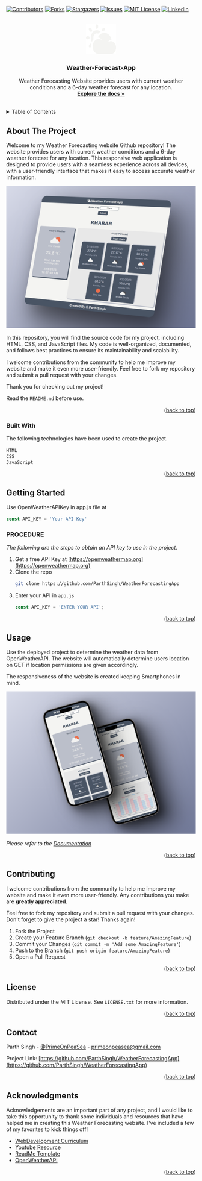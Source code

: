 
<a name="readme-top"></a>

[![Contributors][contributors-shield]][contributors-url]
[![Forks][forks-shield]][forks-url]
[![Stargazers][stars-shield]][stars-url]
[![Issues][issues-shield]][issues-url]
[![MIT License][license-shield]][license-url]
[![LinkedIn][linkedin-shield]][linkedin-url]



<br />
<div align="center">
  <a href="https://github.com/ParthSingh/WeatherForecastingApp">
    <img src="images/logo.png" alt="Logo" width="80" height="80">
  </a>

  <h3 align="center">Weather-Forecast-App</h3>

  <p align="center">
    Weather Forecasting Website provides users with current weather conditions and a 6-day weather forecast for any location.
    <br />
    <a href="https://github.com/ParthSingh/WeatherForecastingApp"><strong>Explore the docs »</strong></a>
    <br />
    <br />
  </p>
</div>



<details>
  <summary>Table of Contents</summary>
  <ol>
    <li>
      <a href="#about-the-project">About The Project</a>
      <ul>
        <li><a href="#built-with">Built With</a></li>
      </ul>
    </li>
    <li>
      <a href="#getting-started">Getting Started</a>
      <ul>
        <li><a href="#prerequisites">Prerequisites</a></li>
        <li><a href="#installation">Installation</a></li>
      </ul>
    </li>
    <li><a href="#usage">Usage</a></li>
    <li><a href="#roadmap">Roadmap</a></li>
    <li><a href="#contributing">Contributing</a></li>
    <li><a href="#license">License</a></li>
    <li><a href="#contact">Contact</a></li>
    <li><a href="#acknowledgments">Acknowledgments</a></li>
  </ol>
</details>



## About The Project

Welcome to my Weather Forecasting website Github repository! The website provides users with current weather conditions and a 6-day weather forecast for any location. This responsive web application is designed to provide users with a seamless experience across all devices, with a user-friendly interface that makes it easy to access accurate weather information.

[![Product Name Screen Shot][product-screenshot]]("https://github.com/ParthSingh/WeatherForecastingApp")

In this repository, you will find the source code for my project, including HTML, CSS, and JavaScript files. My code is well-organized, documented, and follows best practices to ensure its maintainability and scalability.

I welcome contributions from the community to help me improve my website and make it even more user-friendly. Feel free to fork my repository and submit a pull request with your changes.

Thank you for checking out my project!

Read the `README.md` before use.

<p align="right">(<a href="#readme-top">back to top</a>)</p>



### Built With

The following technologies have been used to create the project.
```
HTML
CSS
JavaScript
```
<p align="right">(<a href="#readme-top">back to top</a>)</p>



## Getting Started

Use OpenWeatherAPIKey in app.js file at
```js
const API_KEY = 'Your API Key'
```


### PROCEDURE

_The following are the steps to obtain an API key to use in the project._

1. Get a free API Key at [https://openweathermap.org](https://openweathermap.org)
2. Clone the repo
   ```sh
   git clone https://github.com/ParthSingh/WeatherForecastingApp
   ```
3. Enter your API in `app.js`
   ```js
   const API_KEY = 'ENTER YOUR API';
   ```

<p align="right">(<a href="#readme-top">back to top</a>)</p>



## Usage

Use the deployed project to determine the weather data from OpenWeatherAPI. The website will automatically determine users location on GET if location permissions are given accordingly.

The responsiveness of the website is created keeping Smartphones in mind.

[![Product Name Screen Shot][product-screenshot-second]]("https://github.com/ParthSingh/WeatherForecastingApp")

_Please refer to the [Documentation](https://github.com/ParthSingh/WeatherForecastingApp)_

<p align="right">(<a href="#readme-top">back to top</a>)</p>



## Contributing

I welcome contributions from the community to help me improve my website and make it even more user-friendly. Any contributions you make are **greatly appreciated**.



Feel free to fork my repository and submit a pull request with your changes.
Don't forget to give the project a star! Thanks again!

1. Fork the Project
2. Create your Feature Branch (`git checkout -b feature/AmazingFeature`)
3. Commit your Changes (`git commit -m 'Add some AmazingFeature'`)
4. Push to the Branch (`git push origin feature/AmazingFeature`)
5. Open a Pull Request

<p align="right">(<a href="#readme-top">back to top</a>)</p>



## License

Distributed under the MIT License. See `LICENSE.txt` for more information.

<p align="right">(<a href="#readme-top">back to top</a>)</p>



## Contact

Parth Singh - [@PrimeOnPeaSea](https://twitter.com/PrimeOnPeaSea) - primeonpeasea@gmail.com

Project Link: [https://github.com/ParthSingh/WeatherForecastingApp](https://github.com/ParthSingh/WeatherForecastingApp)

<p align="right">(<a href="#readme-top">back to top</a>)</p>



## Acknowledgments

Acknowledgements are an important part of any project, and I would like to take this opportunity to thank some individuals and resources that have helped me in creating this Weather Forecasting website. I've included a few of my favorites to kick things off!

* [WebDevelopment Curriculum](https://www.piratekingdom.com/curriculum/web-development)
* [Youtube Resource](https://www.youtube.com/@TraversyMedia)
* [ReadMe Template](https://github.com/othneildrew/Best-README-Template)
* [OpenWeatherAPI](https://openweathermap.org/api)

<p align="right">(<a href="#readme-top">back to top</a>)</p>



[contributors-shield]: https://img.shields.io/github/contributors/ParthSingh/WeatherForecastingApp.svg?style=for-the-badge
[contributors-url]: https://github.com/ParthSingh/WeatherForecastingApp/graphs/contributors
[forks-shield]: https://img.shields.io/github/forks/ParthSingh/WeatherForecastingApp.svg?style=for-the-badge
[forks-url]: https://github.com/ParthSingh/WeatherForecastingApp/fork
[stars-shield]: https://img.shields.io/github/stars/ParthSingh/WeatherForecastingApp.svg?style=for-the-badge
[stars-url]: https://github.com/ParthSingh/WeatherForecastingApp/stargazers
[issues-shield]: https://img.shields.io/github/issues/ParthSingh/WeatherForecastingApp.svg?style=for-the-badge
[issues-url]: https://github.com/ParthSingh/WeatherForecastingApp/issues
[license-shield]: https://img.shields.io/github/license/ParthSingh/WeatherForecastingApp.svg?style=for-the-badge
[license-url]: https://github.com/ParthSingh/WeatherForecastingApp/blob/main/LICENSE
[linkedin-shield]: https://img.shields.io/badge/-LinkedIn-black.svg?style=for-the-badge&logo=linkedin&colorB=0a66c2
[linkedin-url]: https://linkedin.com/in/parthsingh1023/
[product-screenshot]: images/desktopLayout.png
[product-screenshot-second]: images/smartphoneLayout.png
